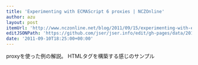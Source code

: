```yaml
---
title: 'Experimenting with ECMAScript 6 proxies | NCZOnline'
author: azu
layout: post
itemUrl: 'http://www.nczonline.net/blog/2011/09/15/experimenting-with-ecmascript-6-proxies/'
editJSONPath: 'https://github.com/jser/jser.info/edit/gh-pages/data/2011/09/index.json'
date: '2011-09-10T18:25:00+00:00'
---
```

proxyを使った例の解説。
HTMLタグを構築する感じのサンプル
